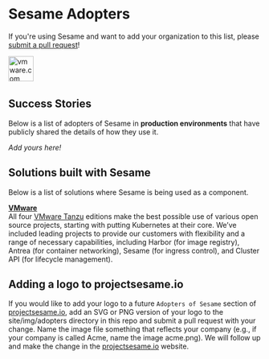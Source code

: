 # Sesame Adopters

If you're using Sesame and want to add your organization to this list, please
[submit a pull request][1]!

<a href="https://www.vmware.com" border="0" target="_blank"><img alt="vmware.com" src="site/img/adopters/VMware-logo-grey.jpg" height="50"></a>&nbsp; &nbsp; &nbsp;

## Success Stories

Below is a list of adopters of Sesame in **production environments** that have
publicly shared the details of how they use it.

_Add yours here!_

## Solutions built with Sesame

Below is a list of solutions where Sesame is being used as a component.

**[VMware](https://tanzu.vmware.com/tanzu)**  
All four [VMware Tanzu](https://tanzu.vmware.com/content/blog/simplify-your-approach-to-application-modernization-with-4-simple-editions-for-the-tanzu-portfolio) editions make the best possible use of various open source projects, starting with putting Kubernetes at their core. We’ve included leading projects to provide our customers with flexibility and a range of necessary capabilities, including Harbor (for image registry), Antrea (for container networking), Sesame (for ingress control), and Cluster API (for lifecycle management).

## Adding a logo to projectsesame.io

If you would like to add your logo to a future `Adopters of Sesame` section
of [projectsesame.io][2], add an SVG or PNG version of your logo to the site/img/adopters
directory in this repo and submit a pull request with your change.
Name the image file something that reflects your company
(e.g., if your company is called Acme, name the image acme.png).
We will follow up and make the change in the [projectsesame.io][2] website.

[1]: https://github.com/projectsesame/sesame/pulls
[2]: https://projectsesame.io
